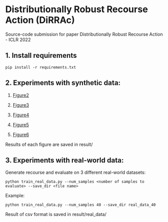 # Distributionally Robust Recourse Action (DiRRAc)

Source-code submission for paper Distributionally Robust Recourse Action - ICLR 2022

## 1. Install requirements
```
pip install -r requirements.txt
```

## 2. Experiments with synthetic data:

1. [Figure2](figure2.ipynb)

2. [Figure3](figure3.ipynb)

3. [Figure4](figure4.ipynb)

4. [Figure5](figure5.ipynb)

5. [Figure6](figure6.ipynb)

Results of each figure are saved in result/

## 3. Experiments with real-world data:

Generate recourse and evaluate on 3 different real-world datasets:

```
python train_real_data.py --num_samples <number of samples to evaluate> --save_dir <file name>
```

Example:
```
python train_real_data.py --num_samples 40 --save_dir real_data_40
```

Result of csv format is saved in result/real_data/
